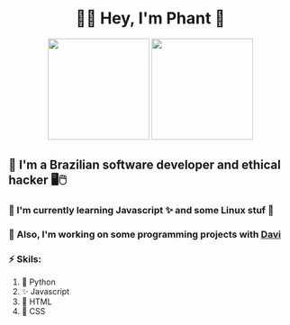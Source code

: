 <div align="center">
	<h1>👨‍💻 Hey, I'm Phant 👋</h1>
</div>

<div align="center">
	<img height="180px" src="https://github-readme-stats.vercel.app/api?username=ImPhant&hide=prs&theme=tokyonight">
	<img height="180px" src="https://github-readme-stats.vercel.app/api/top-langs/?username=ImPhant&layout=compact&theme=tokyonight&card_width=180">
</div>

## 🎩 I'm a Brazilian software developer and ethical hacker 🖥️🖱️
### 🌱 I'm currently learning Javascript ✨ and some Linux stuf 🐧
### 🤝 Also, I'm working on some programming projects with [Davi](https://github.com/Davi-S)
### ⚡️ Skils:
   1. 🐍 Python
   2. ✨ Javascript
   3. 🔴 HTML
   4. 🔵 CSS

